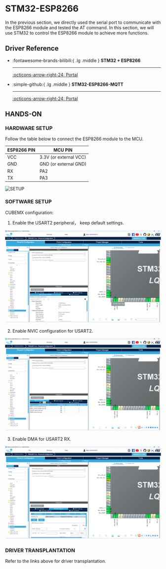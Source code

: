 # STM32-ESP8266

In the previous section, we directly used the serial port to communicate with the ESP8266 module and tested the AT command. In this section, we will use STM32 to control the ESP8266 module to achieve more functions.

## Driver Reference

<div class="grid cards" markdown>

-   :fontawesome-brands-bilibili:{ .lg .middle } __STM32 + ESP8266__

    ---

    [:octicons-arrow-right-24: <a href="https://www.bilibili.com/video/BV1J44y1z7WP/?vd_source=5a427660f0337fedc22d4803661d493f" target="_blank"> Portal </a>](#)

-   :simple-github:{ .lg .middle } __STM32-ESP8266-MQTT__

    ---

    [:octicons-arrow-right-24: <a href="https://github.com/zjc12/STM32-ESP8266-MQTT.git" target="_blank"> Portal </a>](#)

</div>

## HANDS-ON

### HARDWARE SETUP

Follow the table below to connect the ESP8266 module to the MCU.

| ESP8266 PIN | MCU PIN |
|-------------|---------|
| VCC         | 3.3V (or external VCC)   |
| GND         | GND (or external GND)    |
| RX          | PA2    |
| TX          | PA3    |

![SETUP](SETUP.jpg)

### SOFTWARE SETUP

CUBEMX configuration:

1. Enable the USART2 peripheral， keep default settings.

![USART2](MX-USART2-PARA.png)

2. Enable NVIC configuration for USART2.

![USART2-NVIC](MX-USART2-NVIC.png)

3. Enable DMA for USART2 RX.

![USART2-DMA](MX-USART2-DMA.png)

### DRIVER TRANSPLANTATION

Refer to the links above for driver transplantation.